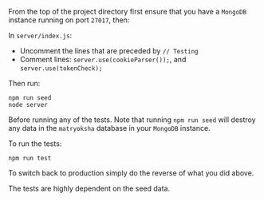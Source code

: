 From the top of the project directory first ensure that you have a `MongoDB` instance running on port `27017`, then:

In `server/index.js`:
* Uncomment the lines that are preceded by `// Testing`
* Comment lines: `server.use(cookieParser());`, and `server.use(tokenCheck);`

Then run:

`npm run seed`\
`node server`

Before running any of the tests. Note that running `npm run seed` will destroy any data in the `matryoksha` database in your `MongoDB` instance.

To run the tests:

`npm run test`

To switch back to production simply do the reverse of what you did above.

The tests are highly dependent on the seed data.
